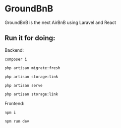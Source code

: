 # GroundBnB<br/>
GroundBnB is the next AirBnB using Laravel and React<br/>

## Run it for doing:<br/>
Backend:<br/>

```
composer i
```

```
php artisan migrate:fresh
```

```
php artisan storage:link
```
```
php artisan serve
```
```
php artisan storage:link
```
Frontend:<br/>
```
npm i
```
```
npm run dev
```